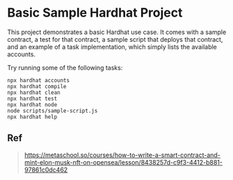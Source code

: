 # Basic Sample Hardhat Project

This project demonstrates a basic Hardhat use case. It comes with a sample contract, a test for that contract, a sample script that deploys that contract, and an example of a task implementation, which simply lists the available accounts.

Try running some of the following tasks:

```shell
npx hardhat accounts
npx hardhat compile
npx hardhat clean
npx hardhat test
npx hardhat node
node scripts/sample-script.js
npx hardhat help
```

## Ref
> https://metaschool.so/courses/how-to-write-a-smart-contract-and-mint-elon-musk-nft-on-opensea/lesson/8438257d-c9f3-4412-b881-97861c0dc462